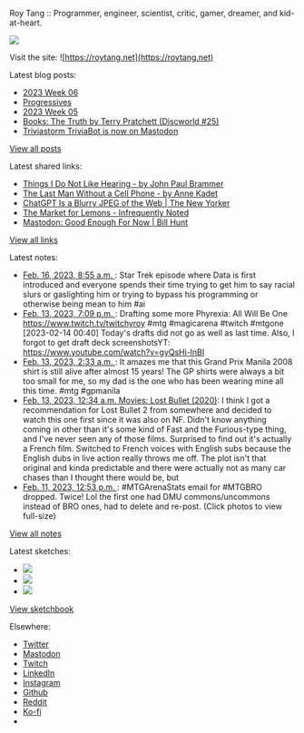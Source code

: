 Roy Tang :: Programmer, engineer, scientist, critic, gamer, dreamer, and kid-at-heart.

![](https://roytang.net/static/img/profile.jpg)

Visit the site: ![https://roytang.net](https://roytang.net)

Latest blog posts:

- [2023 Week 06](https://roytang.net/2023/02/2023-week-06/)
- [Progressives](https://roytang.net/2023/02/progressives/)
- [2023 Week 05](https://roytang.net/2023/02/2023-week-05/)
- [Books: The Truth by Terry Pratchett (Discworld #25)](https://roytang.net/2023/02/the-truth/)
- [Triviastorm TriviaBot is now on Mastodon](https://roytang.net/2023/02/triviastorm-mastodon/)

[View all posts](https://roytang.net/blog)

Latest shared links:

- [Things I Do Not Like Hearing - by John Paul Brammer](https://roytang.net/2023/02/2992bbba9ff151f059b819840f2f31e1/)
- [The Last Man Without a Cell Phone - by Anne Kadet](https://roytang.net/2023/02/44aff28e0de71d7ae5b0d285d67e42ce/)
- [ChatGPT Is a Blurry JPEG of the Web | The New Yorker](https://roytang.net/2023/02/9b189fd040d553dc1b8788dba04038a0/)
- [The Market for Lemons - Infrequently Noted](https://roytang.net/2023/02/f430c05adc46131d97da8bb2192f5c0f/)
- [Mastodon: Good Enough For Now | Bill Hunt](https://roytang.net/2023/02/fccb0f6e7c82fc4a6990ce91a650fd77/)

[View all links](https://roytang.net/links)

Latest notes:

- [Feb. 16, 2023, 8:55 a.m. ](https://roytang.net/2023/02/5d0e6212d3a1c1f6cd08520bc7d65fe0/): Star Trek episode where Data is first introduced and everyone spends their time trying to get him to say racial slurs or gaslighting him or trying to bypass his programming or otherwise being mean to him #ai
- [Feb. 13, 2023, 7:09 p.m. ](https://roytang.net/2023/02/de253a8fd9a79550c408a37860cb4708/): Drafting some more Phyrexia: All Will Be One https://www.twitch.tv/twitchyroy #mtg #magicarena #twitch #mtgone [2023-02-14 00:40] Today&#x27;s drafts did not go as well as last time. Also, I forgot to get draft deck screenshotsYT: https://www.youtube.com/watch?v=gyQsHi-lnBI
- [Feb. 13, 2023, 2:33 a.m. ](https://roytang.net/2023/02/7451037fb675310a979a4d075a004a0a/): It amazes me that this Grand Prix Manila 2008 shirt is still alive after almost 15 years! The GP shirts were always a bit too small for me, so my dad is the one who has been wearing mine all this time. #mtg #gpmanila
- [Feb. 13, 2023, 12:34 a.m. Movies: Lost Bullet (2020)](https://roytang.net/2023/02/lost-bullet-2020/): I think I got a recommendation for Lost Bullet 2 from somewhere and decided to watch this one first since it was also on NF. Didn&#x27;t know anything coming in other than it&#x27;s some kind of Fast and the Furious-type thing, and I&#x27;ve never seen any of those films. Surprised to find out it&#x27;s actually a French film. Switched to French voices with English subs because the English dubs in live action really throws me off. The plot isn&#x27;t that original and kinda predictable and there were actually not as many car chases than I thought there would be, but
- [Feb. 11, 2023, 12:53 p.m. ](https://roytang.net/2023/02/1624270286182027267/): #MTGArenaStats email for #MTGBRO dropped. Twice! Lol the first one had DMU commons/uncommons instead of BRO ones, had to delete and re-post. (Click photos to view full-size)

[View all notes](https://roytang.net/notes)

Latest sketches:


- ![](https://roytang.net/media/cache/3c/da/3cda657c471879c3cfa81b898b810cd6.jpg)
- ![](https://roytang.net/media/cache/a2/60/a260eacc913ee7c542024b154923702f.jpg)
- ![](https://roytang.net/media/cache/e0/88/e0888b7f7a1e342aba8cced2a0784cc4.jpg)

[View sketchbook](https://roytang.net/albums/sketchbook)


Elsewhere:

- [Twitter](https://twitter.com/roytang)
- [Mastodon](https://indieweb.social/@roytang)
- [Twitch](https://twitch.tv/twitchyroy)
- [LinkedIn](https://www.linkedin.com/in/roytang)
- [Instagram](https://instagram.com/roytang0400)
- [Github](https://github.com/roytang)
- [Reddit](https://reddit.com/u/hungryroy)
- [Ko-fi](https://ko-fi.com/roytang)
- [](mailto:hello@roytang.net)